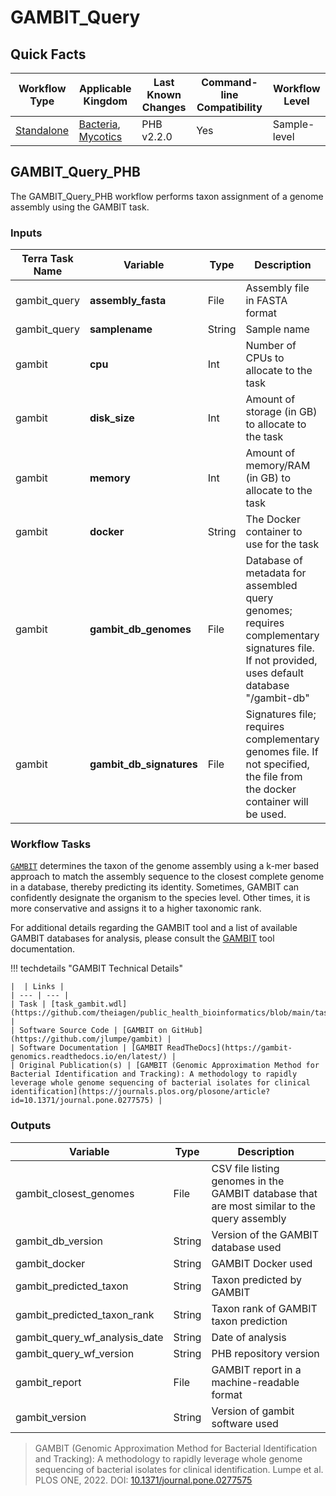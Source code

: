 # GAMBIT_Query

## Quick Facts

| **Workflow Type** | **Applicable Kingdom** | **Last Known Changes** | **Command-line Compatibility** | **Workflow Level** |
|---|---|---|---|---|
| [Standalone](../../workflows_overview/workflows_type.md/#standalone) | [Bacteria](../../workflows_overview/workflows_kingdom.md/#bacteria), [Mycotics](../../workflows_overview/workflows_kingdom.md#mycotics) | PHB v2.2.0 | Yes | Sample-level |

## GAMBIT_Query_PHB

The GAMBIT_Query_PHB workflow performs taxon assignment of a genome assembly using the GAMBIT task.

### Inputs

| **Terra Task Name** | **Variable** | **Type** | **Description** | **Default Value** | **Terra Status** |
|---|---|---|---|---|---|
| gambit_query | **assembly_fasta** | File | Assembly file in FASTA format |  | Required |
| gambit_query | **samplename** | String | Sample name |  | Required |
| gambit | **cpu** | Int | Number of CPUs to allocate to the task | 8 | Optional |
| gambit | **disk_size** | Int | Amount of storage (in GB) to allocate to the task | 100 | Optional |
| gambit | **memory** | Int | Amount of memory/RAM (in GB) to allocate to the task | 16 | Optional |
| gambit | **docker** | String | The Docker container to use for the task | "us-docker.pkg.dev/general-theiagen/staphb/gambit:1.0.0" | Optional |
| gambit | **gambit_db_genomes** | File | Database of metadata for assembled query genomes; requires complementary signatures file. If not provided, uses default database "/gambit-db" | "gs://gambit-databases-rp/2.0.0/gambit-metadata-2.0.0-20240628.gdb" | Optional |
| gambit | **gambit_db_signatures** | File | Signatures file; requires complementary genomes file. If not specified, the file from the docker container will be used. | "gs://gambit-databases-rp/2.0.0/gambit-signatures-2.0.0-20240628.gs" | Optional |

### Workflow Tasks

[`GAMBIT`](https://github.com/jlumpe/gambit) determines the taxon of the genome assembly using a k-mer based approach to match the assembly sequence to the closest complete genome in a database, thereby predicting its identity. Sometimes, GAMBIT can confidently designate the organism to the species level. Other times, it is more conservative and assigns it to a higher taxonomic rank.

For additional details regarding the GAMBIT tool and a list of available GAMBIT databases for analysis, please consult the [GAMBIT](https://www.notion.so/GAMBIT-7c1376b861d0486abfbc316480046bdc?pvs=21) tool documentation.

!!! techdetails "GAMBIT Technical Details"

    |  | Links |
    | --- | --- |
    | Task | [task_gambit.wdl](https://github.com/theiagen/public_health_bioinformatics/blob/main/tasks/taxon_id/task_gambit.wdl) |
    | Software Source Code | [GAMBIT on GitHub](https://github.com/jlumpe/gambit) |
    | Software Documentation | [GAMBIT ReadTheDocs](https://gambit-genomics.readthedocs.io/en/latest/) |
    | Original Publication(s) | [GAMBIT (Genomic Approximation Method for Bacterial Identification and Tracking): A methodology to rapidly leverage whole genome sequencing of bacterial isolates for clinical identification](https://journals.plos.org/plosone/article?id=10.1371/journal.pone.0277575) |

### Outputs

| **Variable** | **Type** | **Description** |
|---|---|---|
| gambit_closest_genomes | File | CSV file listing genomes in the GAMBIT database that are most similar to the query assembly |
| gambit_db_version | String | Version of the GAMBIT database used |
| gambit_docker | String | GAMBIT Docker used |
| gambit_predicted_taxon | String | Taxon predicted by GAMBIT |
| gambit_predicted_taxon_rank | String | Taxon rank of GAMBIT taxon prediction |
| gambit_query_wf_analysis_date | String | Date of analysis |
| gambit_query_wf_version | String | PHB repository version |
| gambit_report | File | GAMBIT report in a machine-readable format |
| gambit_version | String | Version of gambit software used

> GAMBIT (Genomic Approximation Method for Bacterial Identification and Tracking): A methodology to rapidly leverage whole genome sequencing of bacterial isolates for clinical identification. Lumpe et al. PLOS ONE, 2022. DOI: [10.1371/journal.pone.0277575](https://journals.plos.org/plosone/article?id=10.1371/journal.pone.0277575)
